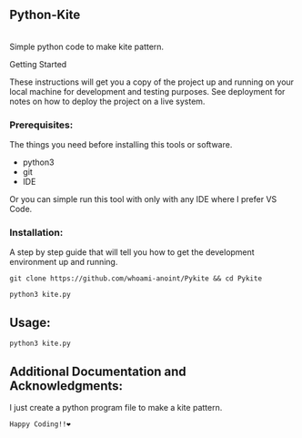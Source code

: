 ## Python-Kite
<br>
Simple python code to make kite pattern.

Getting Started

These instructions will get you a copy of the project up and running on your local machine for development and testing purposes. See deployment for notes on how to deploy the project on a live system.

### Prerequisites:

The things you need before installing this tools or software.

* python3
* git
* IDE

Or you can simple run this tool with only with any IDE where I prefer VS Code.


### Installation:

A step by step guide that will tell you how to get the development environment up and running.

```
git clone https://github.com/whoami-anoint/Pykite && cd Pykite
```
```
python3 kite.py
```


## Usage:
```
python3 kite.py
```

## Additional Documentation and Acknowledgments:
I just create a python program file to make a kite pattern.

```Happy Coding!!❤️```
